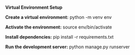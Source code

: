 **Virtual Environment Setup**

**Create a virtual environment:**
python -m venv env


**Activate the environment:**
source env/bin/activate


**Install dependencies:**
pip install -r requirements.txt


**Run the development server:**
python manage.py runserver

